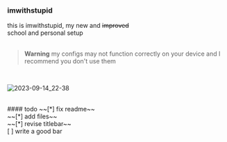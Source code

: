 ### imwithstupid
this is imwithstupid, my new and ~~improved~~ <br>
school and personal setup
<br><br>

> **Warning**
my configs may not function correctly on your device
and I recommend you don't use them
<br>

![2023-09-14_22-38](https://github.com/frapdotbmp/imwithstupid/assets/118438453/acfec39c-1a67-42a2-a59d-5d793715cabd)

<br>
#### todo
~~[*] fix readme~~ <br>
~~[*] add files~~ <br>
~~[*] revise titlebar~~ <br>
[ ] write a good bar <br>

<br>

